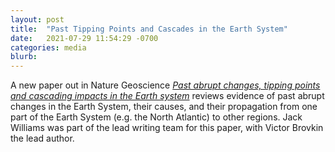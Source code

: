 ```yaml
---
layout: post
title:  "Past Tipping Points and Cascades in the Earth System"
date:   2021-07-29 11:54:29 -0700
categories: media
blurb:
---
```

A new paper out in Nature Geoscience [*Past abrupt changes, tipping points and cascading impacts in the Earth system*](https://www.nature.com/articles/s41561-021-00790-5) reviews evidence of past abrupt changes in the Earth System, their causes, and their propagation from one part of the Earth System (e.g. the North Atlantic) to other regions.  Jack Williams was part of the lead writing team for this paper, with Victor Brovkin the lead author.  
